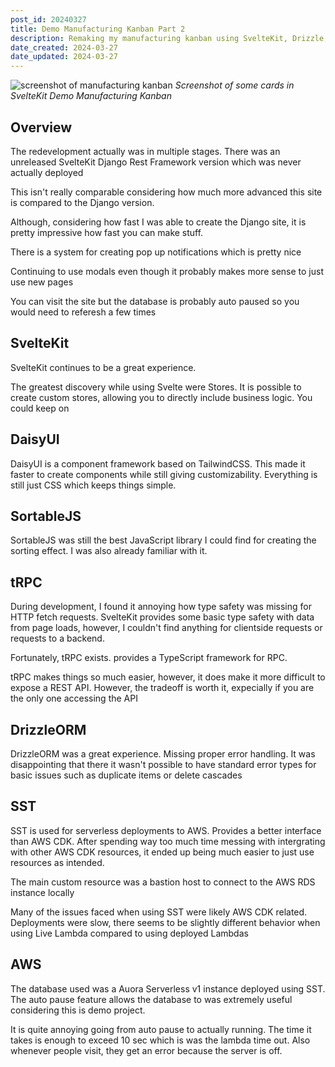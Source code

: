 ```yaml
---
post_id: 20240327
title: Demo Manufacturing Kanban Part 2
description: Remaking my manufacturing kanban using SvelteKit, Drizzle, and SST
date_created: 2024-03-27
date_updated: 2024-03-27
---
```

![screenshot of manufacturing kanban](/static/content/images/blog/20240327_mfg_kanban.png)
*Screenshot of some cards in SvelteKit Demo Manufacturing Kanban*

## Overview

The redevelopment actually was in multiple stages. There was an unreleased SvelteKit Django Rest Framework version which was never actually deployed

This isn't really comparable considering how much more advanced this site is compared to the Django version.

Although, considering how fast I was able to create the Django site, it is pretty impressive how fast you can make stuff.

There is a system for creating pop up notifications which is pretty nice

Continuing to use modals even though it probably makes more sense to just use new pages

You can visit the site but the database is probably auto paused so you would need to referesh a few times

## SvelteKit

SvelteKit continues to be a great experience. 

The greatest discovery while using Svelte were Stores. It is possible to create custom stores, allowing you to directly include business logic. You could keep on
## DaisyUI

DaisyUI is a component framework based on TailwindCSS. This made it faster to create components while still giving customizability. Everything is still just CSS which keeps things simple.

## SortableJS

SortableJS was still the best JavaScript library I could find for creating the sorting effect. I was also already familiar with it.

## tRPC

During development, I found it annoying how type safety was missing for HTTP fetch requests. SvelteKit provides some basic type safety with data from page loads, however, I couldn't find anything for clientside requests or requests to a backend. 

Fortunately, tRPC exists. provides a TypeScript framework for RPC.

tRPC makes things so much easier, however, it does make it more difficult to expose a REST API. However, the tradeoff is worth it, expecially if you are the only one accessing the API
## DrizzleORM

DrizzleORM was a great experience. Missing proper error handling. It was disappointing that there it wasn't possible to have standard error types for basic issues such as duplicate items or delete cascades 
## SST

SST is used for serverless deployments to AWS. Provides a better interface than AWS CDK. After spending way too much time messing with intergrating with other AWS CDK resources, it ended up being much easier to just use resources as intended.

The main custom resource was a bastion host to connect to the AWS RDS instance locally

Many of the issues faced when using SST were likely AWS CDK related. Deployments were slow, there seems to be slightly different behavior when using Live Lambda compared to using deployed Lambdas

## AWS

The database used was a Auora Serverless v1 instance deployed using SST. The auto pause feature allows the database to was extremely useful considering this is demo project. 

It is quite annoying going from auto pause to actually running. The time it takes is enough to exceed 10 sec which is was the lambda time out. Also whenever people visit, they get an error because the server is off.


